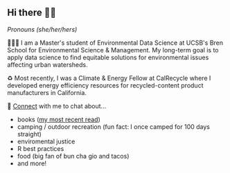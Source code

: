 ## Hi there 👋🏽

*Pronouns (she/her/hers)*

👩🏽‍💻 I am a Master's student of Environmental Data Science at UCSB's Bren School for Environmental Science & Management. My long-term goal is to apply data science to find equitable solutions for environmental issues affecting urban watersheds. 

♻️ Most recently, I was a Climate & Energy Fellow at CalRecycle where I developed energy efficiency resources for recycled-content product manufacturers in California. 

🤝 <a href="https://www.linkedin.com/in/halinadolinh/">Connect</a> with me to chat about...
- books (<a href="https://www.goodreads.com/user/show/27861467-halina-do-linh">my most recent read</a>)
- camping / outdoor recreation (fun fact: I once camped for 100 days straight)
- enviromental justice 
- R best practices
- food (big fan of bun cha gio and tacos)
- and more!
